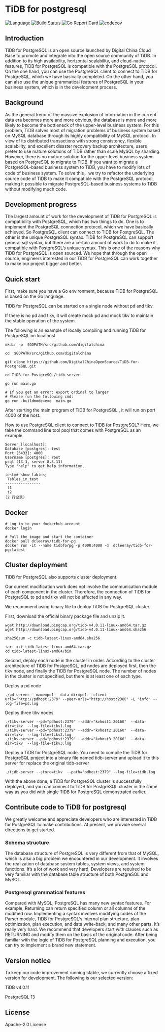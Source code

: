 # TiDB for postgresql
[![Language](https://img.shields.io/badge/Language-Go-blue.svg)](https://golang.org/)
[![Build Status](https://travis-ci.com/DigitalChinaOpenSource/TiDB-for-PostgreSQL.svg?branch=main)](https://travis-ci.com/pupillord/TiDB-for-PostgreSQL)
[![Go Report Card](https://goreportcard.com/badge/github.com/DigitalChinaOpenSource/TiDB-for-PostgreSQL)](https://goreportcard.com/report/github.com/DigitalChinaOpenSource/TiDB-for-PostgreSQL)
[![codecov](https://codecov.io/gh/DigitalChinaOpenSource/TiDB-for-PostgreSQL/branch/main/graph/badge.svg?token=OZ16DNE6JH)](https://codecov.io/gh/DigitalChinaOpenSource/TiDB-for-PostgreSQL)

## Introduction

TiDB for PostgreSQL is an open source launched by Digital China Cloud Base to promote and integrate into the open source community of TiDB. In addition to its high availability, horizontal scalability, and cloud-native features, TiDB for PostgreSQL is compatible with the PostgreSQL protocol. On the one hand, you can use the PostgreSQL client to connect to TiDB for PostgreSQL, which we have basically completed. On the other hand, you can also use the unique grammatical features of PostgreSQL in your business system, which is in the development process.


## Background

As the general trend of the massive explosion of information in the current data era becomes more and more obvious, the database is more and more likely to become the bottleneck of the upper-level business system. For this problem, TiDB solves most of migration problems of business system based on MySQL database through its highly compatibility of MySQL protocol. In view of its distributed transactions with strong consistency, flexible scalability, and excellent disaster recovery backup architecture, users prefer to use mature solutions of TiDB rather than scale MySQL by sharding. However, there is no mature solution for the upper-level business system based on PostgreSQL to migrate to TiDB. If you want to migrate a PostgreSQL-based business system to TiDB, you have to modify lots of code of business system. To solve this，we try to refactor the underlying source code of TiDB to make it compatible with the PostgreSQL protocol, making it possible to migrate PostgreSQL-based business systems to TiDB without modifying much code.



## Development progress

The largest amount of work for the development of TiDB for PostgreSQL is compatibility with PostgreSQL, which has two things to do. One is to implement the PostgreSQL connection protocol, which we have basically achieved, So PostgreSQL client can connect to TiDB for PostgreSQL. The other is the unique PostgreSQL syntax. TiDB for PostgreSQL can support general sql syntax, but there are a certain amount of work to do to make it compatible with PostgreSQL’s unique syntax. This is one of the reasons why TiDB for PostgreSQL is open sourced. We hope that through the open source, engineers interested in our TiDB for PostgreSQL can work together to make our project bigger and better.



## Quick start

First, make sure you have a Go environment, because TiDB for PostgreSQL is based on the Go language.

TiDB for PostgreSQL can be started on a single node without pd and tikv.

If there is no pd and tikv, it will create mock pd and mock tikv to maintain the stable operation of the system.

The following is an example of locally compiling and running TiDB for PostgreSQL on localhost.

```shell
mkdir -p  $GOPATH/src/github.com/digitalchina

cd  $GOPATH/src/github.com/digitalchina

git clone https://github.com/DigitalChinaOpenSource/TiDB-for-PostgreSQL.git

cd TiDB-for-PostgreSQL/tidb-server

go run main.go

# If you get an error: export ordinal to larger
# Please run the following cmd:
go run -buildmode=exe  main.go
```

After starting the main program of TiDB for PostgreSQL , it will run on port 4000 of the host.

How to use PostgreSQL client to connect to TiDB for PostgreSQL? Here, we take the command line tool psql that comes with PostgreSQL as an example.

```
Server [localhost]:
Database [postgres]: test
Port [5433]: 4000
Username [postgres]: root
psql (13.1, server 8.3.11)
Type "help" to get help information.

test=# show tables;
 Tables_in_test
----------------
 t1
 t2
(2 行记录)
```

## Docker 

```shell
# Log in to your dockerhub account
docker login

# Pull the image and start the container
docker pull dcleeray/tidb-for-pg
docker run -it --name tidbforpg -p 4000:4000 -d  dcleeray/tidb-for-pg:latest
```

## Cluster deployment
TiDB for PostgreSQL also supports cluster deployment.

Our current modification work does not involve the communication module of each component in the cluster. Therefore, the connection of TiDB for PostgreSQL to pd and tikv will not be affected in any way.

We recommend using binary file to deploy TiDB for PostgreSQL cluster.

First, download the official binary package file and unzip it.

```shell
wget http://download.pingcap.org/tidb-v4.0.11-linux-amd64.tar.gz
wget http://download.pingcap.org/tidb-v4.0.11-linux-amd64.sha256

sha256sum -c tidb-latest-linux-amd64.sha256

tar -xzf tidb-latest-linux-amd64.tar.gz
cd tidb-latest-linux-amd64/bin
```

Second, deploy each node in the cluster in order. According to the cluster architecture of TiDB for PostgreSQL, pd nodes are deployed first, then the tikv node, and finally the TiDB for PostgreSQL node. The number of nodes in the cluster is not specified, but there is at least one of each type.

Deploy a pd node

```shell
./pd-server --name=pd1 --data-dir=pd1 --client-urls="http://pdhost:2379" --peer-urls="http://host:2380" -L "info" --log-file=pd.log
```

Deploy three tikv nodes

```shell
./tikv-server --pd="pdhost:2379" --addr="kvhost1:20160"  --data-dir=tikv  --log-file=tikv1.log
./tikv-server --pd="pdhost:2379" --addr="kvhost2:20160"  --data-dir=tikv  --log-file=tikv2.log
./tikv-server --pd="pdhost:2379" --addr="kvhost3:20160"  --data-dir=tikv  --log-file=tikv3.log
```

Deploy a TiDB for PostgreSQL node. You need to compile the TiDB for PostgreSQL project into a binary file named tidb-server and upload it to this server for replace the original tidb-server

```shell
./tidb-server --store=tikv  --path="pdhost:2379" --log-file=tidb.log
```

With the above done, a TiDB for PostgreSQL cluster is successfully deployed, and you can connect to TiDB for PostgreSQL cluster in the same way as you did with single TiDB for PostgreSQL demonstrated earlier.

## Contribute code to TiDB for postgresql

We greatly welcome and appreciate developers who are interested in TiDB for PostgreSQL to make contributions. At present, we provide several directions to get started.
### Schema structure

The database structure of PostgreSQL is very different from that of MySQL, which is also a big problem we encountered in our development. It involves the realization of database system tables, system views, and system functions. It’s a lot of work and very hard. Developers are required to be very familiar with the database table structure of both PostgreSQL and MySQL.

### Postgresql grammatical features

Compared with MySQL, PostgreSQL has many new syntax features. For example, Returning can return specified column or all columns of the modified row. Implementing a syntax involves modifying codes of the Parser module, TiDB for PostgreSQL's internal plan structure, plan optimization, plan execution, and data write-back, and many other parts. It’s really very hard. We recommend that developers start with clauses such as RETURNING and modify them on the basis of the original code. After being familiar with the logic of TiDB for PostgreSQL planning and execution, you can try to implement a brand new statement.


## Version notice

To keep our code improvement running stable, we currently choose a fixed version for development. The following is our selected version:

TiDB v4.0.11

PostgreSQL 13


## License

Apache-2.0 License


